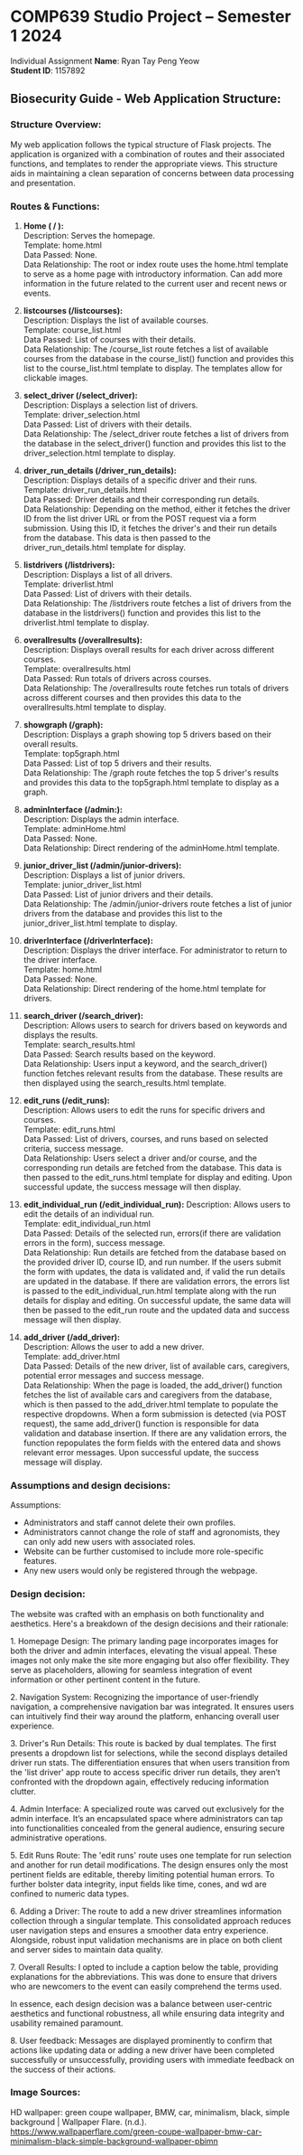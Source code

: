# COMP639 Studio Project – Semester 1 2024
Individual Assignment
**Name**: Ryan Tay Peng Yeow <br>
**Student ID**: 1157892

## Biosecurity Guide - Web Application Structure:
### Structure Overview:

<p> My web application follows the typical structure of Flask projects. The application is organized with a combination of routes and their associated functions, and templates to render the appropriate views. This structure aids in maintaining a clean separation of concerns between data processing and presentation. <p/>

### Routes & Functions:

1. **Home ( / ):** <br>
Description: Serves the homepage. <br>
Template: home.html <br>
Data Passed: None. <br>
Data Relationship: The root or index route uses the home.html template to serve as a home page with introductory information. Can add more information in the future related to the current user and recent news or events. <br><p/>

2. **listcourses (/listcourses):** <br>
Description: Displays the list of available courses. <br>
Template: course_list.html <br>
Data Passed: List of courses with their details. <br>
Data Relationship: The /course_list route fetches a list of available courses from the database in the course_list() function and provides this list to the course_list.html template to display. The templates allow for clickable images. <br><p/>

3. **select_driver (/select_driver):** <br>
Description: Displays a selection list of drivers. <br>
Template: driver_selection.html <br>
Data Passed: List of drivers with their details. <br>
Data Relationship: The /select_driver route fetches a list of drivers from the database in the select_driver() function and provides this list to the driver_selection.html template to display. <br><p/>

4. **driver_run_details (/driver_run_details):** <br>
Description: Displays details of a specific driver and their runs. <br>
Template: driver_run_details.html <br>
Data Passed: Driver details and their corresponding run details. <br>
Data Relationship: Depending on the method, either it fetches the driver ID from the list driver URL or from the POST request via a form submission. Using this ID, it fetches the driver's and their run details from the database. This data is then passed to the driver_run_details.html template for display. <br><p/>

5. **listdrivers (/listdrivers):** <br>
Description: Displays a list of all drivers. <br>
Template: driverlist.html <br>
Data Passed: List of drivers with their details. <br>
Data Relationship: The /listdrivers route fetches a list of drivers from the database in the listdrivers() function and provides this list to the driverlist.html template to display. <br><p/>

6. **overallresults (/overallresults):** <br>
Description: Displays overall results for each driver across different courses. <br>
Template: overallresults.html <br>
Data Passed: Run totals of drivers across courses. <br>
Data Relationship: The /overallresults route fetches run totals of drivers across different courses and then provides this data to the overallresults.html template to display. <br><p/>

7. **showgraph (/graph):** <br>
Description: Displays a graph showing top 5 drivers based on their overall results. <br>
Template: top5graph.html <br>
Data Passed: List of top 5 drivers and their results. <br>
Data Relationship: The /graph route fetches the top 5 driver's results and provides this data to the top5graph.html template to display as a graph. <br><p/>

8. **adminInterface (/admin:):** <br>
Description: Displays the admin interface. <br>
Template: adminHome.html <br>
Data Passed: None. <br>
Data Relationship: Direct rendering of the adminHome.html template. <br><p/>

9. **junior_driver_list (/admin/junior-drivers):** <br>
Description: Displays a list of junior drivers. <br>
Template: junior_driver_list.html <br>
Data Passed: List of junior drivers and their details. <br>
Data Relationship: The /admin/junior-drivers route fetches a list of junior drivers from the database and provides this list to the junior_driver_list.html template to display. <br><p/>

10. **driverInterface (/driverInterface):** <br>
Description: Displays the driver interface. For administrator to return to the driver interface. <br>
Template: home.html <br>
Data Passed: None. <br>
Data Relationship: Direct rendering of the home.html template for drivers. <br><p/>

11. **search_driver (/search_driver):** <br>
Description: Allows users to search for drivers based on keywords and displays the results. <br>
Template: search_results.html <br>
Data Passed: Search results based on the keyword. <br>
Data Relationship: Users input a keyword, and the search_driver() function fetches relevant results from the database. These results are then displayed using the search_results.html template. <br><p/>

12. **edit_runs (/edit_runs):** <br>
Description: Allows users to edit the runs for specific drivers and courses. <br>
Template: edit_runs.html <br>
Data Passed: List of drivers, courses, and runs based on selected criteria, success message. <br>
Data Relationship: Users select a driver and/or course, and the corresponding run details are fetched from the database. This data is then passed to the edit_runs.html template for display and editing. Upon successful update, the success message will then display. <br><p/>

13. **edit_individual_run (/edit_individual_run):** 
Description: Allows users to edit the details of an individual run.<br>
Template: edit_individual_run.html <br>
Data Passed: Details of the selected run, errors(if there are validation errors in the form), success message. <br>
Data Relationship: Run details are fetched from the database based on the provided driver ID, course ID, and run number. If the users submit the form with updates, the data is validated and, if valid the run details are updated in the database. If there are validation errors, the errors list is passed to the edit_individual_run.html template along with the run details for display and editing. On successful update, the same data will then be passed to the edit_run route and the updated data and success message will then display. <br><p/>

14. **add_driver (/add_driver):** <br>
Description: Allows the user to add a new driver. <br>
Template: add_driver.html <br>
Data Passed: Details of the new driver, list of available cars, caregivers, potential error messages and success message. <br>
Data Relationship: When the page is loaded, the add_driver() function fetches the list of available cars and caregivers from the database, which is then passed to the add_driver.html template to populate the respective dropdowns. When a form submission is detected (via POST request), the same add_driver() function is responsible for data validation and database insertion. If there are any validation errors, the function repopulates the form fields with the entered data and shows relevant error messages. Upon successful update, the success message will display. <br><p/>

### Assumptions and design decisions: <br>
Assumptions: 
- Administrators and staff cannot delete their own profiles.
- Administrators cannot change the role of staff and agronomists, they can only add new users with associated roles.
- Website can be further customised to include more role-specific features.
- Any new users would only be registered through the webpage.

### Design decision: 
The website was crafted with an emphasis on both functionality and aesthetics. Here's a breakdown of the design decisions and their rationale:<br>
<p>1. Homepage Design: The primary landing page incorporates images for both the driver and admin interfaces, elevating the visual appeal. These images not only make the site more engaging but also offer flexibility. They serve as placeholders, allowing for seamless integration of event information or other pertinent content in the future.<p/>
<p>2. Navigation System: Recognizing the importance of user-friendly navigation, a comprehensive navigation bar was integrated. It ensures users can intuitively find their way around the platform, enhancing overall user experience.<p/>
<p>3. Driver's Run Details: This route is backed by dual templates. The first presents a dropdown list for selections, while the second displays detailed driver run stats. The differentiation ensures that when users transition from the 'list driver' app route to access specific driver run details, they aren’t confronted with the dropdown again, effectively reducing information clutter.
<p>4. Admin Interface: A specialized route was carved out exclusively for the admin interface. It’s an encapsulated space where administrators can tap into functionalities concealed from the general audience, ensuring secure administrative operations.<p/>
<p>5. Edit Runs Route: The 'edit runs' route uses one template for run selection and another for run detail modifications. The design ensures only the most pertinent fields are editable, thereby limiting potential human errors. To further bolster data integrity, input fields like time, cones, and wd are confined to numeric data types.<p/>
<p>6. Adding a Driver: The route to add a new driver streamlines information collection through a singular template. This consolidated approach reduces user navigation steps and ensures a smoother data entry experience. Alongside, robust input validation mechanisms are in place on both client and server sides to maintain data quality. <br><p/>
<p>7. Overall Results: I opted to include a caption below the table, providing explanations for the abbreviations. This was done to ensure that drivers who are newcomers to the event can easily comprehend the terms used. <p/>
In essence, each design decision was a balance between user-centric aesthetics and functional robustness, all while ensuring data integrity and usability remained paramount. <br>
<p>8. User feedback: Messages are displayed prominently to confirm that actions like updating data or adding a new driver have been completed successfully or unsuccessfully, providing users with immediate feedback on the success of their actions. </p>


### Image Sources: <br>
HD wallpaper: green coupe wallpaper, BMW, car, minimalism, black, simple background | Wallpaper Flare. (n.d.). https://www.wallpaperflare.com/green-coupe-wallpaper-bmw-car-minimalism-black-simple-background-wallpaper-pbimn








